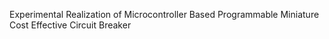 Experimental Realization of Microcontroller Based Programmable Miniature Cost Effective Circuit Breaker
